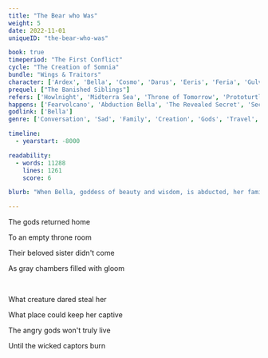 ```yaml
---
title: "The Bear who Was"
weight: 5
date: 2022-11-01
uniqueID: "the-bear-who-was"

book: true
timeperiod: "The First Conflict"
cycle: "The Creation of Somnia"
bundle: "Wings & Traitors"
character: ['Ardex', 'Bella', 'Cosmo', 'Darus', 'Eeris', 'Feria', 'Gulvi', 'Hanah', 'Leion (Paraat)', 'Tikidas (Paraat)', 'Hibb (Bear)', 'Kajar (Pricecat)']
prequel: ["The Banished Siblings"]
refers: ['Howlnight', 'Midterra Sea', 'Throne of Tomorrow', 'Prototurtles', 'Destruction of Eastwood', 'Lifelogbook', 'Paraat', 'Darusstone', 'Elwoda', 'Equainforest', "Darus' Impossible Wall", 'Amor', 'High Hills', 'Green Path', 'Clansteads', 'Apra', 'Invention Fire', 'Gushersand', 'Equid', 'Taxis', 'Mare', 'Thon', 'Pricecats', "Barto's Blockade", 'Garda', 'Origina', "Blacktrail Explosion", "Nordic Iceplates", "Gathering Tree", "Disaster Caves", "Backdoor Trail"]
happens: ['Fearvolcano', 'Abduction Bella', 'The Revealed Secret', 'Second Attack of Preza', 'Dwarfs', 'Delja (Army)']
godlink: ['Bella']
genre: ['Conversation', 'Sad', 'Family', 'Creation', 'Gods', 'Travel', 'Mystery', "History"]

timeline:
  - yearstart: -8000

readability:
  - words: 11288
    lines: 1261
    score: 6

blurb: "When Bella, goddess of beauty and wisdom, is abducted, her family is left behind with endless questions. But mostly with anger and the resolve to do absolutely anything to get her back."

---
```


The gods returned home

To an empty throne room

Their beloved sister didn't come

As gray chambers filled with gloom

&nbsp;

What creature dared steal her

What place could keep her captive

The angry gods won't truly live

Until the wicked captors burn